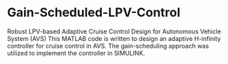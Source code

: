 # Gain-Scheduled-LPV-Control
Robust LPV-based Adaptive Cruise Control Design for Autonomous Vehicle System (AVS)
This MATLAB code is written to design an adaptive H-infinity controller for cruise control in AVS. 
The gain-scheduling approach was utilized to implement the controller in SIMULINK.

